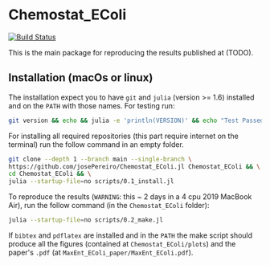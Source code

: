 # Chemostat_EColi

[![Build Status](https://github.com/josePereiro/Chemostat_EColi.jl/workflows/CI/badge.svg)](https://github.com/josePereiro/Chemostat_EColi.jl/actions)

This is the main package for reproducing the results published at (TODO).

## Installation (macOs or linux)

The installation expect you to have `git` and `julia` (version >= 1.6) installed and on the `PATH` with those names.
For testing run:

```bash
git version && echo && julia -e 'println(VERSION)' && echo "Test Passed"
```

For installing all required repositories (this part require internet on the terminal) run the follow command in an empty folder.

```bash
git clone --depth 1 --branch main --single-branch \
https://github.com/josePereiro/Chemostat_EColi.jl Chemostat_EColi && \
cd Chemostat_EColi && \
julia --startup-file=no scripts/0.1_install.jl
```

To reproduce the results (`WARNING`: this ~ 2 days in a 4 cpu 2019 MacBook Air), run the follow command (in the `Chemostat_EColi` folder):

```bash
julia --startup-file=no scripts/0.2_make.jl
```

If `bibtex` and `pdflatex` are installed and in the `PATH` the make script should produce all the figures (contained at `Chemostat_EColi/plots`) and the paper's `.pdf` (at `MaxEnt_EColi_paper/MaxEnt_EColi.pdf`).
